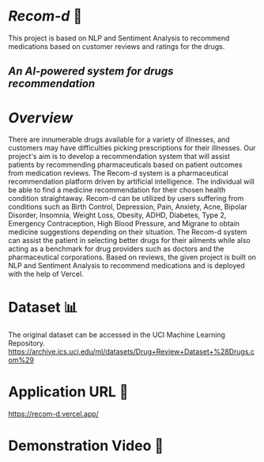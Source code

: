 # *Recom-d* 💊 
This project is based on NLP and Sentiment Analysis to recommend medications based on customer reviews and ratings for the drugs.

## *An AI-powered system for drugs recommendation*


# *Overview*
There are innumerable drugs available for a variety of illnesses, and customers may have difficulties picking prescriptions for their illnesses. Our project's aim is to develop a recommendation system that will assist patients by recommending pharmaceuticals based on patient outcomes from medication reviews.
The Recom-d system is a pharmaceutical recommendation platform driven by artificial intelligence.
The individual will be able to find a medicine recommendation for their chosen health condition straightaway.
Recom-d can be utilized by users suffering from conditions such as Birth Control, Depression, Pain, Anxiety, Acne, Bipolar Disorder, Insomnia, Weight Loss, Obesity, ADHD, Diabetes, Type 2, Emergency Contraception, High Blood Pressure, and Migrane to obtain medicine suggestions depending on their situation.
The Recom-d system can assist the patient in selecting better drugs for their ailments while also acting as a benchmark for drug providers such as doctors and the pharmaceutical corporations. Based on reviews, the given project is built on NLP and Sentiment Analysis to recommend medications and is deployed with the help of Vercel.


# Dataset 📊
The original dataset can be accessed in the UCI Machine Learning Repository.
https://archive.ics.uci.edu/ml/datasets/Drug+Review+Dataset+%28Drugs.com%29


# Application URL 📱
https://recom-d.vercel.app/


# Demonstration Video 🎥
